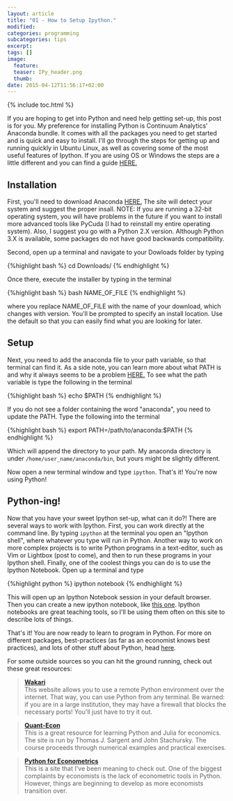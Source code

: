 ```yaml
---
layout: article
title: "01 - How to Setup Ipython."
modified:
categories: programming
subcategories: tips
excerpt:
tags: []
image:
  feature:
  teaser: IPy_header.png
  thumb:
date: 2015-04-12T11:56:17+02:00
---
```

{% include toc.html %}

If you are hoping to get into Python and need help getting set-up, this post is for you.  My preference for installing Python is Continuum Analytics' Anaconda bundle.  It comes with all the packages you need to get started and is quick and easy to install.  I'll go through the steps for getting up and running quickly in Ubuntu Linux, as well as covering some of the most useful features of Ipython.  If you are using OS or Windows the steps are a little different and you can find a guide <a href="https://store.continuum.io/static/img/Anaconda-Quickstart.pdf" target="_blank">HERE.</a>

Installation
------------

First, you'll need to download Anaconda <a href="https://store.continuum.io/cshop/anaconda/" target="_blank">HERE.</a>  The site will detect your system and suggest the proper insall.  NOTE: If you are running a 32-bit operating system, you will have problems in the future if you want to install more advanced tools like PyCuda (I had to reinstall my entire operating system).  Also, I suggest you go with a Python 2.X version.  Although Python 3.X is available, some packages do not have good backwards compatibility.

Second, open up a terminal and navigate to your Dowloads folder by typing

{%highlight bash %}
cd Downloads/
{% endhighlight %}

Once there, execute the installer by typing in the terminal

{%highlight bash %}
bash NAME_OF_FILE
{% endhighlight %}

where you replace NAME_OF_FILE with the name of your download, which changes with version.  You'll be prompted to specify an install location.  Use the default so that you can easily find what you are looking for later.


Setup
--------
Next, you need to add the anaconda file to your path variable, so that terminal can find it.  As a side note, you can learn more about what PATH is and why it always seems to be a problem <a href="http://www.linfo.org/path_env_var.html" target="_blank">HERE.</a>  To see what the path variable is type the following in the terminal

{%highlight bash %}
echo $PATH
{% endhighlight %}

If you do not see a folder containing the word "anaconda", you need to update the PATH.  Type the following into the terminal

{%highlight bash %}
export PATH=/path/to/anaconda:$PATH
{% endhighlight %}

Which will append the directory to your path.  My anaconda directory is under <code>/home/user_name/anaconda/bin</code>, but yours might be slightly different.

Now open a new terminal window and type <code>ipython</code>.  That's it!  You're now using Python!

Python-ing!
-----------
Now that you have your sweet Ipython set-up, what can it do?!  There are several ways to work with Ipython.  First, you can work directly at the command line.  By typing <code>ipython</code> at the terminal you open an "Ipython shell", where whatever you type will run in Python.  Another way to work on more complex projects is to write Python programs in a text-editor, such as Vim or Lightbox (post to come), and then to run these programs in your Ipython shell.  Finally, one of the coolest things you can do is to use the Ipython Notebook.  Open up a terminal and type

{%highlight python %}
ipython notebook
{% endhighlight %}

This will open up an Ipython Notebook session in your default browser.  Then you can create a new ipython notebook, like <a href="http://nbviewer.ipython.org/github/tyler-abbot/tyler-abbot.github.io/tree/master/misc/test.ipynb" target="_blank">this one</a>.  Ipython notebooks are great teaching tools, so I'll be using them often on this site to describe lots of things.

That's it!  You are now ready to learn to program in Python.  For more on different packages, best-practices (as far as an economist knows best practices), and lots of other stuff about Python, head <a href="{{ site.url }}/programming/python.html" target="_blank">here</a>. 

For some outside sources so you can hit the ground running, check out these great resources:

><a href="https://wakari.io" class="btn-inverse"><strong>Wakari</strong></a><br>
>This website allows you to use a remote Python environment over the internet.  That way, you can use Python from any terminal.  Be warned: if you are in a large institution, they may have a firewall that blocks the necessary ports!  You'll just have to try it out.

><a href="http://quant-econ.net" class="btn-inverse"><strong>Quant-Econ</strong></a><br>
>This is a great resource for learning Python and Julia for economics.  The site is run by Thomas J. Sargent and John Stachursky.  The course proceeds through numerical examples and practical exercises.

><a href="https://www.kevinsheppard.com/Python_for_Econometrics" class="btn-inverse"><strong>Python for Econometrics</strong></a><br>
>This is a site that I've been meaning to check out.  One of the biggest complaints by economists is the lack of econometric tools in Python.  However, things are beginning to develop as more economists transition over.

